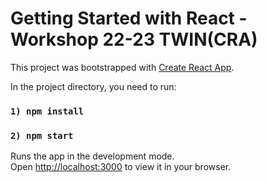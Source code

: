 # Getting Started with React - Workshop 22-23 TWIN(CRA)

This project was bootstrapped with [Create React App](https://github.com/facebook/create-react-app).

In the project directory, you need to run:
### `1) npm install`
### `2) npm start`

Runs the app in the development mode.\
Open [http://localhost:3000](http://localhost:3000) to view it in your browser.
